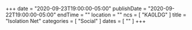 +++
date = "2020-09-23T19:00:00-05:00"
publishDate = "2020-09-22T19:00:00-05:00"
endTime = ""
location = ""
ncs = [ "KA0LDG" ]
title = "Isolation Net"
categories = [ "Social" ]
dates = [ "" ]
+++
